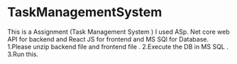 # TaskManagementSystem
This is a Assignment (Task Management System )
I used ASp. Net core web API for backend and React JS for frontend and MS SQl for Database.
1.Please unzip backend file and frontend file .
2.Execute the DB in MS SQL .
3.Run this.
